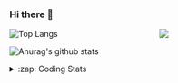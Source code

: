 ### Hi there 👋

<!--
**tao8687/tao8687** is a ✨ _special_ ✨ repository because its `README.md` (this file) appears on your GitHub profile.

Here are some ideas to get you started:

- 🔭 I’m currently working on ...
- 🌱 I’m currently learning ...
- 👯 I’m looking to collaborate on ...
- 🤔 I’m looking for help with ...
- 💬 Ask me about ...
- 📫 How to reach me: ...
- 😄 Pronouns: ...
- ⚡ Fun fact: ...
-->

<img align='right' src="https://media.giphy.com/media/M9gbBd9nbDrOTu1Mqx/giphy.gif" width="240">

  
![Top Langs](https://github-readme-stats.vercel.app/api/top-langs/?username=tao8687&layout=compact&title_color=23238E&text_color=A67D3D)

![Anurag's github stats](https://github-readme-stats.vercel.app/api?username=tao8687&show_icons=true&&text_color=A67D3D&title_color=23238E&show_icons=false&count_private=true&hide=stars)

<details>
  <summary>:zap: Coding Stats</summary>
  <br>
    
<!--START_SECTION:waka-->
![Code Time](http://img.shields.io/badge/Code%20Time-1%2C394%20hrs%2017%20mins-blue)

![Profile Views](http://img.shields.io/badge/Profile%20Views-0-blue)

**🐱 My GitHub Data** 

> 📦 1.5 MB Used in GitHub's Storage 
 > 
> 🏆 351 Contributions in the Year 2023
 > 
> 🚫 Not Opted to Hire
 > 
> 📜 50 Public Repositories 
 > 
> 🔑 23 Private Repositories 
 > 
**I'm an Early 🐤** 

```text
🌞 Morning                1224 commits        █████████████████████░░░░   85.65 % 
🌆 Daytime                84 commits          █░░░░░░░░░░░░░░░░░░░░░░░░   05.88 % 
🌃 Evening                117 commits         ██░░░░░░░░░░░░░░░░░░░░░░░   08.19 % 
🌙 Night                  4 commits           ░░░░░░░░░░░░░░░░░░░░░░░░░   00.28 % 
```
📅 **I'm Most Productive on Wednesday** 

```text
Monday                   206 commits         ████░░░░░░░░░░░░░░░░░░░░░   14.42 % 
Tuesday                  193 commits         ███░░░░░░░░░░░░░░░░░░░░░░   13.51 % 
Wednesday                257 commits         ████░░░░░░░░░░░░░░░░░░░░░   17.98 % 
Thursday                 184 commits         ███░░░░░░░░░░░░░░░░░░░░░░   12.88 % 
Friday                   201 commits         ████░░░░░░░░░░░░░░░░░░░░░   14.07 % 
Saturday                 197 commits         ███░░░░░░░░░░░░░░░░░░░░░░   13.79 % 
Sunday                   191 commits         ███░░░░░░░░░░░░░░░░░░░░░░   13.37 % 
```


📊 **This Week I Spent My Time On** 

```text
🕑︎ Time Zone: Asia/Shanghai

💬 Programming Languages: 
Other                    4 hrs 25 mins       ██████████████████░░░░░░░   73.60 % 
C++                      37 mins             ███░░░░░░░░░░░░░░░░░░░░░░   10.42 % 
Markdown                 27 mins             ██░░░░░░░░░░░░░░░░░░░░░░░   07.68 % 
Python                   26 mins             ██░░░░░░░░░░░░░░░░░░░░░░░   07.24 % 
C                        2 mins              ░░░░░░░░░░░░░░░░░░░░░░░░░   00.68 % 

🔥 Editors: 
VS Code                  6 hrs               █████████████████████████   100.00 % 

🐱‍💻 Projects: 
jaka_robot               3 hrs 21 mins       ██████████████░░░░░░░░░░░   55.90 % 
Shuofanghao_robot        56 mins             ████░░░░░░░░░░░░░░░░░░░░░   15.79 % 
R20_urdf                 29 mins             ██░░░░░░░░░░░░░░░░░░░░░░░   08.21 % 
ai_code_reader           24 mins             ██░░░░░░░░░░░░░░░░░░░░░░░   06.87 % 
zed-ros-wrapper          14 mins             █░░░░░░░░░░░░░░░░░░░░░░░░   04.08 % 

💻 Operating System: 
Linux                    4 hrs 11 mins       █████████████████░░░░░░░░   69.90 % 
Windows                  1 hr 48 mins        ████████░░░░░░░░░░░░░░░░░   30.10 % 
```

**I Mostly Code in Python** 

```text
Python                   9 repos             ████████░░░░░░░░░░░░░░░░░   30.00 % 
C++                      8 repos             ███████░░░░░░░░░░░░░░░░░░   26.67 % 
JavaScript               2 repos             ██░░░░░░░░░░░░░░░░░░░░░░░   06.67 % 
Batchfile                1 repo              █░░░░░░░░░░░░░░░░░░░░░░░░   03.33 % 
HTML                     1 repo              █░░░░░░░░░░░░░░░░░░░░░░░░   03.33 % 
```



**Timeline**

![Lines of Code chart](https://raw.githubusercontent.com/tao8687/tao8687/master/assets/bar_graph.png)


 Last Updated on 16/12/2023 01:13:49 UTC
<!--END_SECTION:waka-->
</details>
